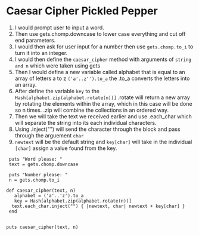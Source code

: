 # Caesar Cipher Pickled Pepper

 1. I would prompt user to input a word.
 2. Then use gets.chomp.downcase to lower case everything and cut off end parameters.
 3. I would then ask for user input for a number then use `gets.chomp.to_i` to turn it into an integer.
 4. I would then define the `caesar_cipher` method with arguments of `string and n` which were taken using gets
 5. Then I would define a new variable called alphabet that is equal to an array of letters a to z `('a'..z'').to_a`
    the .to_a converts the letters into an array.
 6. After define the variable `key` to the `Hash[alphabet.zip(alphabet.rotate(n))]`
 .rotate will return a new array by rotating the elements within the array, which in this case will be done so n times.
 .zip will combine the collections in an ordered way.
 7. Then we will take the text we received earlier and use .each_char which will separate the string into its each individual characters.
 8. Using .inject("") will send the character through the block and pass through the arguement `char`
 9. `newtext` will be the default string and `key[char]` will take in the individual `[char]` assign a value found from the key.

 ```
  puts "Word please: "
  text = gets.chomp.downcase

  puts "Number please: "
  n = gets.chomp.to_i

 def caesar_cipher(text, n)
    alphabet = ('a'..'z').to_a
    key = Hash[alphabet.zip(alphabet.rotate(n))]
   text.each_char.inject("") { |newtext, char| newtext + key[char] }
  end


 puts caesar_cipher(text, n)

```
